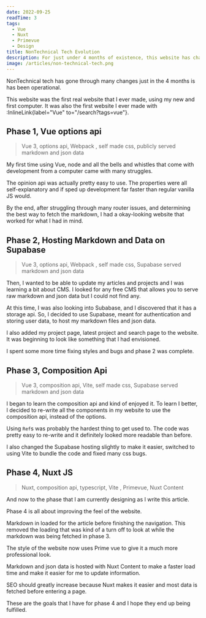 ```yaml
---
date: 2022-09-25​
readTime: 3
tags:
  - Vue
  - Nuxt
  - Primevue
  - Design
title: NonTechnical Tech Evolution
description: For just under 4 months of existence, this website has changed a lot under the hood, and a bit on top.
image: /articles/non-technical-tech.png
---
```


NonTechnical tech has gone through many changes just in the 4 months is has been operational.

This website was the first real website that I ever made, using my new and first computer. It was also the first website I ever made with :InlineLink{label="Vue" to="/search?tags=vue"}.

## Phase 1, Vue options api

> Vue 3, options api, Webpack , self made css, publicly served markdown and json data

My first time using Vue, node and all the bells and whistles that come with development from a computer came with many struggles.

The opinion api was actually pretty easy to use. The properties were all self-explanatory and if sped up development far faster than regular vanilla JS would.

By the end, after struggling through many router issues, and determining the best way to fetch the markdown, I had a okay-looking website that worked for what I had in mind.

## Phase 2, Hosting Markdown and Data on Supabase

> Vue 3, options api, Webpack , self made css, Supabase served markdown and json data

Then, I wanted to be able to update my articles and projects and I was learning a bit about CMS. I looked for any free CMS that allows you to serve raw markdown and json data but I could not find any.

At this time, I was also looking into Subabase, and I discovered that it has a storage api. So, I decided to use Supabase, meant for authentication and storing user data, to host my markdown files and json data.

I also added my project page, latest project and search page to the website. It was beginning to look like something that I had envisioned.

I spent some more time fixing styles and bugs and phase 2 was complete.

## Phase 3, Composition Api

> Vue 3, composition api, Vite, self made css, Supabase served markdown and json data

I began to learn the composition api and kind of enjoyed it. To learn I better, I decided to re-write all the components in my website to use the composition api, instead of the options.

Using `Ref`s was probably the hardest thing to get used to. The code was pretty easy to re-write and it definitely looked more readable than before.

I also changed the Supabase hosting slightly to make it easier, switched to using Vite to bundle the code and fixed many css bugs.

## Phase 4, Nuxt JS

> Nuxt, composition api, typescript, Vite , Primevue, Nuxt Content

And now to the phase that I am currently designing as I write this article.

Phase 4 is all about improving the feel of the website.

Markdown in loaded for the article before finishing the navigation. This removed the loading that was kind of a turn off to look at while the markdown was being fetched in phase 3.

The style of the website now uses Prime vue to give it a much more professional look.

Markdown and json data is hosted with Nuxt Content to make a faster load time and make it easier for me to update information.

SEO should greatly increase because Nuxt makes it easier and most data is fetched before entering a page.

These are the goals that I have for phase 4 and I hope they end up being fulfilled.
